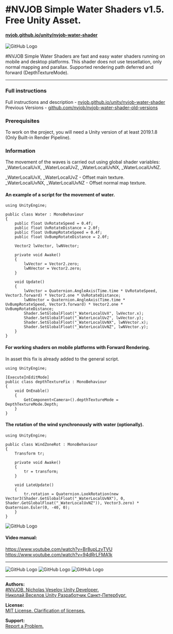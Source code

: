 # #NVJOB Simple Water Shaders v1.5. Free Unity Asset.
#### [nvjob.github.io/unity/nvjob-water-shader](https://nvjob.github.io/unity/nvjob-water-shader)

![GitHub Logo](https://raw.githubusercontent.com/nvjob/nvjob.github.io/master/repo/unity%20assets/water%20shader%20saf%20sr/144/pic/3.jpg)

#NVJOB Simple Water Shaders are fast and easy water shaders running on mobile and desktop platforms. This shader does not use tessellation, only normal mapping and parallax. Supported rendering path deferred and forward (DepthTextureMode).

-------------------------------------------------------------------

### Full instructions

Full instructions and description - [nvjob.github.io/unity/nvjob-water-shader](https://nvjob.github.io/unity/nvjob-water-shader)<br>
Previous Versions - [github.com/nvjob/nvjob-water-shader-old-versions](https://github.com/nvjob/NVJOB-Water-Shader-old-versions)

### Prerequisites

To work on the project, you will need a Unity version of at least 2019.1.8 (Only Built-in Render Pipeline).

### Information

The movement of the waves is carried out using global shader variables: _WaterLocalUvX, _WaterLocalUvZ, _WaterLocalUvNX, _WaterLocalUvNZ.

_WaterLocalUvX, _WaterLocalUvZ - Offset main texture.<br/>
_WaterLocalUvNX, _WaterLocalUvNZ - Offset normal map texture.

#### An example of a script for the movement of water.

```
using UnityEngine;

public class Water : MonoBehaviour
{
    public float UvRotateSpeed = 0.4f;
    public float UvRotateDistance = 2.0f;
    public float UvBumpRotateSpeed = 0.4f;
    public float UvBumpRotateDistance = 2.0f;

    Vector2 lwVector, lwNVector;

    private void Awake()
    {
        lwVector = Vector2.zero;
        lwNVector = Vector2.zero;
    }

    void Update()
    {
        lwVector = Quaternion.AngleAxis(Time.time * UvRotateSpeed, Vector3.forward) * Vector2.one * UvRotateDistance;
        lwNVector = Quaternion.AngleAxis(Time.time * UvBumpRotateSpeed, Vector3.forward) * Vector2.one * UvBumpRotateDistance;
        Shader.SetGlobalFloat("_WaterLocalUvX", lwVector.x);
        Shader.SetGlobalFloat("_WaterLocalUvZ", lwVector.y);
        Shader.SetGlobalFloat("_WaterLocalUvNX", lwNVector.x);
        Shader.SetGlobalFloat("_WaterLocalUvNZ", lwNVector.y);
    }
}
```

#### For working shaders on mobile platforms with Forward Rendering.
In asset this fix is already added to the general script.

```
using UnityEngine;

[ExecuteInEditMode]
public class depthTextureFix : MonoBehaviour
{
    void OnEnable()
    {
        GetComponent<Camera>().depthTextureMode = DepthTextureMode.Depth;
    }
}
```

#### The rotation of the wind synchronously with water (optionally).
```
using UnityEngine;

public class WindZoneRot : MonoBehaviour
{
    Transform tr;

    private void Awake()
    {
        tr = transform;
    }

    void LateUpdate()
    {
        tr.rotation = Quaternion.LookRotation(new Vector3(Shader.GetGlobalFloat("_WaterLocalUvNX"), 0, Shader.GetGlobalFloat("_WaterLocalUvNZ")), Vector3.zero) * Quaternion.Euler(0, -40, 0);
    }
}
```

![GitHub Logo](https://raw.githubusercontent.com/nvjob/nvjob.github.io/master/repo/unity%20assets/water%20shader%20saf%20sr/144/pic/5.jpg)

#### Video manual:
https://www.youtube.com/watch?v=Br8upLzvTVU <br>
https://www.youtube.com/watch?v=94dRrLFMA1k

-------------------------------------------------------------------

![GitHub Logo](https://raw.githubusercontent.com/nvjob/nvjob.github.io/master/repo/unity%20assets/water%20shader%20saf%20sr/144/pic/2.jpg)
![GitHub Logo](https://raw.githubusercontent.com/nvjob/nvjob.github.io/master/repo/unity%20assets/water%20shader%20saf%20sr/144/pic/1.jpg)
![GitHub Logo](https://raw.githubusercontent.com/nvjob/nvjob.github.io/master/repo/unity%20assets/water%20shader%20saf%20sr/144/pic/4.jpg)

-------------------------------------------------------------------

**Authors:** <br>
[#NVJOB. Nicholas Veselov Unity Developer.](https://nvjob.github.io)<br>
[Николай Веселов Unity Разработчик Санкт-Петербург.](https://nvjob.github.io)

**License:** <br>
[MIT License. Clarification of licenses.](https://nvjob.github.io/mit-license)

**Support:** <br>
[Report a Problem.](https://nvjob.github.io/reportaproblem/)
